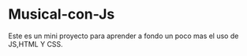 # Musical-con-Js
Este es un mini proyecto para aprender a fondo un poco mas el uso de JS,HTML Y CSS.
